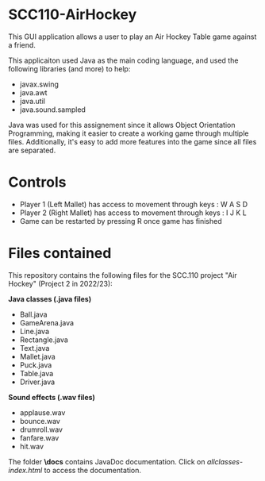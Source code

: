 # SCC110-AirHockey

This GUI application allows a user to play an Air Hockey Table game against a friend.

This applicaiton used Java as the main coding language, and used the following libraries (and more) to help:

+ javax.swing
+ java.awt
+ java.util
+ java.sound.sampled

Java was used for this assignement since it allows Object Orientation Programming, making it easier to create a working game through multiple files. Additionally, it's easy to add more features into the game since all files are separated.

# Controls

+ Player 1 (Left Mallet) has access to movement through keys : W A S D
+ Player 2 (Right Mallet) has access to movement through keys : I J K L
+ Game can be restarted by pressing R once game has finished

# Files contained

This repository contains the following files for the SCC.110 project "Air Hockey" (Project 2 in 2022/23):

**Java classes (.java files)**
+ Ball.java
+ GameArena.java
+ Line.java
+ Rectangle.java
+ Text.java
+ Mallet.java
+ Puck.java
+ Table.java
+ Driver.java

**Sound effects (.wav files)**
+ applause.wav
+ bounce.wav
+ drumroll.wav
+ fanfare.wav
+ hit.wav

The folder **\docs** contains JavaDoc documentation. Click on *allclasses-index.html* to access the documentation.
